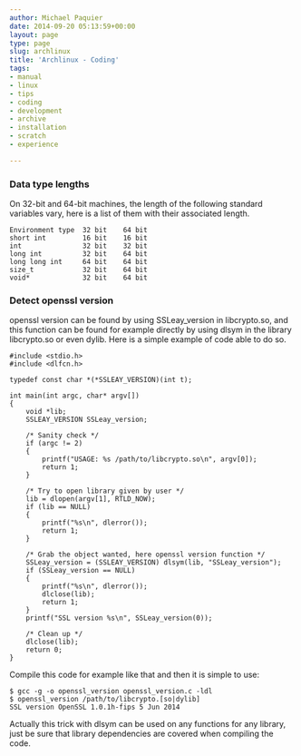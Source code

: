 ```yaml
---
author: Michael Paquier
date: 2014-09-20 05:13:59+00:00
layout: page
type: page
slug: archlinux
title: 'Archlinux - Coding'
tags:
- manual
- linux
- tips
- coding
- development
- archive
- installation
- scratch
- experience

---
```


### Data type lengths

On 32-bit and 64-bit machines, the length of the following standard
variables vary, here is a list of them with their associated length.

    Environment type  32 bit    64 bit
    short int         16 bit    16 bit
    int               32 bit    32 bit
    long int          32 bit    64 bit
    long long int     64 bit    64 bit
    size_t            32 bit    64 bit
    void*             32 bit    64 bit

### Detect openssl version

openssl version can be found by using SSLeay_version in libcrypto.so, and
this function can be found for example directly by using dlsym in the
library libcrypto.so or even dylib. Here is a simple example of code able to
do so.

    #include <stdio.h>
    #include <dlfcn.h>

    typedef const char *(*SSLEAY_VERSION)(int t);

    int main(int argc, char* argv[])
    {
        void *lib;
        SSLEAY_VERSION SSLeay_version;

        /* Sanity check */
        if (argc != 2)
        {
            printf("USAGE: %s /path/to/libcrypto.so\n", argv[0]);
            return 1;
        }

        /* Try to open library given by user */
        lib = dlopen(argv[1], RTLD_NOW);
        if (lib == NULL)
        {
            printf("%s\n", dlerror());
            return 1;
        }

        /* Grab the object wanted, here openssl version function */
        SSLeay_version = (SSLEAY_VERSION) dlsym(lib, "SSLeay_version");
        if (SSLeay_version == NULL)
        {
            printf("%s\n", dlerror());
            dlclose(lib);
            return 1;
        }
        printf("SSL version %s\n", SSLeay_version(0));

        /* Clean up */
        dlclose(lib);
        return 0;
    }

Compile this code for example like that and then it is simple to use:

    $ gcc -g -o openssl_version openssl_version.c -ldl
    $ openssl_version /path/to/libcrypto.[so|dylib]
    SSL version OpenSSL 1.0.1h-fips 5 Jun 2014

Actually this trick with dlsym can be used on any functions for any library,
just be sure that library dependencies are covered when compiling the code.
